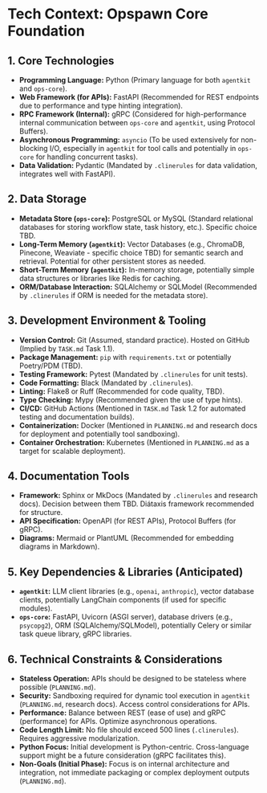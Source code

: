 # Tech Context: Opspawn Core Foundation

## 1. Core Technologies

-   **Programming Language:** Python (Primary language for both `agentkit` and `ops-core`).
-   **Web Framework (for APIs):** FastAPI (Recommended for REST endpoints due to performance and type hinting integration).
-   **RPC Framework (Internal):** gRPC (Considered for high-performance internal communication between `ops-core` and `agentkit`, using Protocol Buffers).
-   **Asynchronous Programming:** `asyncio` (To be used extensively for non-blocking I/O, especially in `agentkit` for tool calls and potentially in `ops-core` for handling concurrent tasks).
-   **Data Validation:** Pydantic (Mandated by `.clinerules` for data validation, integrates well with FastAPI).

## 2. Data Storage

-   **Metadata Store (`ops-core`):** PostgreSQL or MySQL (Standard relational databases for storing workflow state, task history, etc.). Specific choice TBD.
-   **Long-Term Memory (`agentkit`):** Vector Databases (e.g., ChromaDB, Pinecone, Weaviate - specific choice TBD) for semantic search and retrieval. Potential for other persistent stores as needed.
-   **Short-Term Memory (`agentkit`):** In-memory storage, potentially simple data structures or libraries like Redis for caching.
-   **ORM/Database Interaction:** SQLAlchemy or SQLModel (Recommended by `.clinerules` if ORM is needed for the metadata store).

## 3. Development Environment & Tooling

-   **Version Control:** Git (Assumed, standard practice). Hosted on GitHub (Implied by `TASK.md` Task 1.1).
-   **Package Management:** `pip` with `requirements.txt` or potentially Poetry/PDM (TBD).
-   **Testing Framework:** Pytest (Mandated by `.clinerules` for unit tests).
-   **Code Formatting:** Black (Mandated by `.clinerules`).
-   **Linting:** Flake8 or Ruff (Recommended for code quality, TBD).
-   **Type Checking:** Mypy (Recommended given the use of type hints).
-   **CI/CD:** GitHub Actions (Mentioned in `TASK.md` Task 1.2 for automated testing and documentation builds).
-   **Containerization:** Docker (Mentioned in `PLANNING.md` and research docs for deployment and potentially tool sandboxing).
-   **Container Orchestration:** Kubernetes (Mentioned in `PLANNING.md` as a target for scalable deployment).

## 4. Documentation Tools

-   **Framework:** Sphinx or MkDocs (Mandated by `.clinerules` and research docs). Decision between them TBD. Diátaxis framework recommended for structure.
-   **API Specification:** OpenAPI (for REST APIs), Protocol Buffers (for gRPC).
-   **Diagrams:** Mermaid or PlantUML (Recommended for embedding diagrams in Markdown).

## 5. Key Dependencies & Libraries (Anticipated)

-   **`agentkit`:** LLM client libraries (e.g., `openai`, `anthropic`), vector database clients, potentially LangChain components (if used for specific modules).
-   **`ops-core`:** FastAPI, Uvicorn (ASGI server), database drivers (e.g., `psycopg2`), ORM (SQLAlchemy/SQLModel), potentially Celery or similar task queue library, gRPC libraries.

## 6. Technical Constraints & Considerations

-   **Stateless Operation:** APIs should be designed to be stateless where possible (`PLANNING.md`).
-   **Security:** Sandboxing required for dynamic tool execution in `agentkit` (`PLANNING.md`, research docs). Access control considerations for APIs.
-   **Performance:** Balance between REST (ease of use) and gRPC (performance) for APIs. Optimize asynchronous operations.
-   **Code Length Limit:** No file should exceed 500 lines (`.clinerules`). Requires aggressive modularization.
-   **Python Focus:** Initial development is Python-centric. Cross-language support might be a future consideration (gRPC facilitates this).
-   **Non-Goals (Initial Phase):** Focus is on internal architecture and integration, not immediate packaging or complex deployment outputs (`PLANNING.md`).
